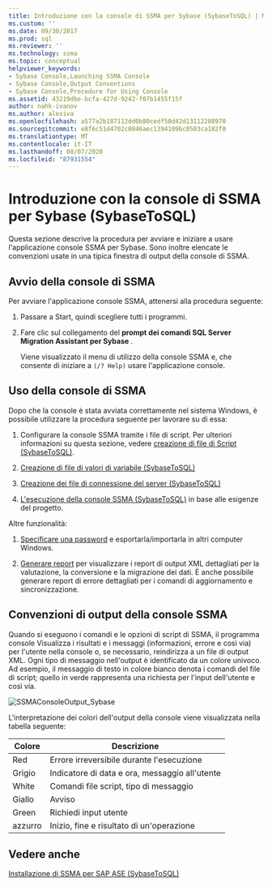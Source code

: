 ```yaml
---
title: Introduzione con la console di SSMA per Sybase (SybaseToSQL) | Microsoft Docs
ms.custom: ''
ms.date: 09/30/2017
ms.prod: sql
ms.reviewer: ''
ms.technology: ssma
ms.topic: conceptual
helpviewer_keywords:
- Sybase Console,Launching SSMA Console
- Sybase Console,Output Conventions
- Sybase Console,Procedure for Using Console
ms.assetid: 43219dbe-bcfa-427d-9242-f07b1455f15f
author: nahk-ivanov
ms.author: alexiva
ms.openlocfilehash: a577a2b187112dd0b80cedf50d42d13112208970
ms.sourcegitcommit: e8f6c51d4702c0046aec1394109bc0503ca182f0
ms.translationtype: MT
ms.contentlocale: it-IT
ms.lasthandoff: 08/07/2020
ms.locfileid: "87931554"
---
```

# <a name="getting-started-with-the-ssma-for-sybase-console-sybasetosql"></a>Introduzione con la console di SSMA per Sybase (SybaseToSQL)
Questa sezione descrive la procedura per avviare e iniziare a usare l'applicazione console SSMA per Sybase. Sono inoltre elencate le convenzioni usate in una tipica finestra di output della console di SSMA.  
  
## <a name="launching-the-ssma-console"></a>Avvio della console di SSMA  
Per avviare l'applicazione console SSMA, attenersi alla procedura seguente:  
  
1.  Passare a Start, quindi scegliere tutti i programmi.  
  
2.  Fare clic sul collegamento del **prompt dei comandi SQL Server Migration Assistant per Sybase** .  
  
    Viene visualizzato il menu di utilizzo della console SSMA e, che consente di iniziare a `(/? Help)` usare l'applicazione console.  
  
## <a name="using-the-ssma-console"></a>Uso della console di SSMA  
Dopo che la console è stata avviata correttamente nel sistema Windows, è possibile utilizzare la procedura seguente per lavorare su di essa:  
  
1.  Configurare la console SSMA tramite i file di script. Per ulteriori informazioni su questa sezione, vedere [creazione di file di Script &#40;SybaseToSQL&#41;](../../ssma/sybase/creating-script-files-sybasetosql.md).  
  
2.  [Creazione di file di valori di variabile &#40;SybaseToSQL&#41;](../../ssma/sybase/creating-variable-value-files-sybasetosql.md)  
  
3.  [Creazione dei file di connessione del server &#40;SybaseToSQL&#41;](../../ssma/sybase/creating-the-server-connection-files-sybasetosql.md)  
  
4.  [L'esecuzione della console SSMA &#40;SybaseToSQL&#41;](../../ssma/sybase/executing-the-ssma-console-sybasetosql.md) in base alle esigenze del progetto. 
  
Altre funzionalità:  
  
1.  [Specificare una password](managing-passwords-sybasetosql.md) e esportarla/importarla in altri computer Windows.  
  
2.  [Generare report](generating-reports-sybasetosql.md) per visualizzare i report di output XML dettagliati per la valutazione, la conversione e la migrazione dei dati. È anche possibile generare report di errore dettagliati per i comandi di aggiornamento e sincronizzazione.  
  
## <a name="ssma-console-output-conventions"></a>Convenzioni di output della console SSMA  
Quando si eseguono i comandi e le opzioni di script di SSMA, il programma console Visualizza i risultati e i messaggi (informazioni, errore e così via) per l'utente nella console o, se necessario, reindirizza a un file di output XML. Ogni tipo di messaggio nell'output è identificato da un colore univoco. Ad esempio, il messaggio di testo in colore bianco denota i comandi del file di script; quello in verde rappresenta una richiesta per l'input dell'utente e così via.  
  
![SSMAConsoleOutput_Sybase](../../ssma/sybase/media/ssmaconsoleoutput_sybase.JPG "SSMAConsoleOutput_Sybase")  
  
L'interpretazione dei colori dell'output della console viene visualizzata nella tabella seguente:  
  
|Colore|Descrizione|  
|---------|---------------|  
|Red|Errore irreversibile durante l'esecuzione|  
|Grigio|Indicatore di data e ora, messaggio all'utente|  
|White|Comandi file script, tipo di messaggio|  
|Giallo|Avviso|  
|Green|Richiedi input utente|  
|azzurro|Inizio, fine e risultato di un'operazione|  
  
## <a name="see-also"></a>Vedere anche  
[Installazione di SSMA per SAP ASE &#40;SybaseToSQL&#41;](../../ssma/sybase/installing-ssma-for-sybase-sybasetosql.md)  
